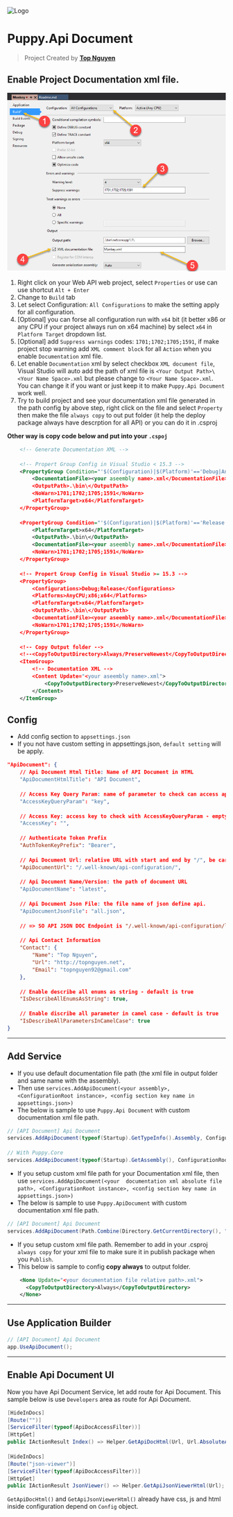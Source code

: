 ﻿![Logo](favicon.ico)
# Puppy.Api Document
> Project Created by [**Top Nguyen**](http://topnguyen.net)

## Enable Project Documentation xml file.
![Project Property](Assets/ProjectProperty.png)
1. Right click on your Web API web project, select `Properties` or use can use shortcut `Alt + Enter`
2. Change to `Build` tab
3. Let select Configuration: `All Configurations` to make the setting apply for all configuration.
4. [Optional] you can forse all configuration run with `x64` bit (it better x86 or any CPU if your project always run on x64 machine) by select `x64` in `Platform Target` dropdown list.
5. [Optional] add `Suppress warnings` codes: `1701;1702;1705;1591`, if make project stop warning add `XML comment block` for all `Action` when you enable `Documentation` xml file.
6. Let enable `Documentation` xml by select checkbox `XML document file`, Visual Studio will auto add the path of xml file is `<Your Output Path>\<Your Name Space>.xml` but please change to `<Your Name Space>.xml`. You can change it if you want or just keep it to make `Puppy.Api Document` work well.
7. Try to build project and see your documentation xml file generated in the path config by above step, right click on the file and select `Property` then make the file `always copy` to out put folder (it help the deploy package always have descrption for all API) or you can do it in .csproj

**Other way is copy code below and put into your `.cspoj`**
```xml
    <!-- Generate Documentation XML -->

    <!-- Propert Group Config in Visual Studio < 15.3 -->
    <PropertyGroup Condition="'$(Configuration)|$(Platform)'=='Debug|AnyCPU'">
        <DocumentationFile><your aseembly name>.xml</DocumentationFile>
        <OutputPath>.\bin\</OutputPath>
        <NoWarn>1701;1702;1705;1591</NoWarn>
        <PlatformTarget>x64</PlatformTarget>
    </PropertyGroup>

    <PropertyGroup Condition="'$(Configuration)|$(Platform)'=='Release|AnyCPU'">
        <PlatformTarget>x64</PlatformTarget>
        <OutputPath>.\bin\</OutputPath>
        <DocumentationFile><your aseembly name>.xml</DocumentationFile>
        <NoWarn>1701;1702;1705;1591</NoWarn>
    </PropertyGroup>

    <!-- Propert Group Config in Visual Studio >= 15.3 -->
    <PropertyGroup>
        <Configurations>Debug;Release</Configurations>
        <Platforms>AnyCPU;x86;x64</Platforms>
        <PlatformTarget>x64</PlatformTarget>
        <OutputPath>.\bin\</OutputPath>
        <DocumentationFile><your aseembly name>.xml</DocumentationFile>
        <NoWarn>1701;1702;1705;1591</NoWarn>
    </PropertyGroup>

    <!-- Copy Output folder -->
    <!--<CopyToOutputDirectory>Always/PreserveNewest</CopyToOutputDirectory>-->
    <ItemGroup>
        <!-- Documentation XML -->
        <Content Update="<your aseembly name>.xml">
            <CopyToOutputDirectory>PreserveNewest</CopyToOutputDirectory>
        </Content>
    </ItemGroup>
```

## Config
- Add config section to `appsettings.json`
- If you not have custom setting in appsettings.json, `default setting` will be apply.

```json
"ApiDocument": {
    // Api Document Html Title: Name of API Document in HTML
    "ApiDocumentHtmlTitle": "API Document",

    // Access Key Query Param: name of parameter to check can access api document or not
    "AccessKeyQueryParam": "key",

    // Access Key: access key to check with AccessKeyQueryParam - empty is allow annonymous
    "AccessKey": "",

    // Authenticate Token Prefix
    "AuthTokenKeyPrefix": "Bearer",

    // Api Document Url: relative URL with start and end by "/", be careful this may replace or be replace by MVC route
    "ApiDocumentUrl": "/.well-known/api-configuration/",

    // Api Document Name/Version: the path of document URL
    "ApiDocumentName": "latest",

    // Api Document Json File: the file name of json define api.
    "ApiDocumentJsonFile": "all.json",

    // => SO API JSON DOC Endpoint is "/.well-known/api-configuration/latest/all.json"

    // Api Contact Information
    "Contact": {
        "Name": "Top Nguyen",
        "Url": "http://topnguyen.net",
        "Email": "topnguyen92@gmail.com"
    },

    // Enable describe all enums as string - default is true
    "IsDescribeAllEnumsAsString": true,

    // Enable discribe all parameter in camel case - default is true
    "IsDescribeAllParametersInCamelCase": true
}
```

---

## Add Service
- If you use default documentation file path (the xml file in output folder and same name with the assembly).
- Then use `services.AddApiDocument(<your assembly>, <ConfigurationRoot instance>, <config section key name in appsettings.json>)`
- The below is sample to use `Puppy.Api Document` with custom documentation xml file path.

```csharp
// [API Document] Api Document
services.AddApiDocument(typeof(Startup).GetTypeInfo().Assembly, ConfigurationRoot, "ApiDocument")

// With Puppy.Core
services.AddApiDocument(typeof(Startup).GetAssembly(), ConfigurationRoot, "ApiDocument");
```

- If you setup custom xml file path for your Documentation xml file, then use `services.AddApiDocument(<your  documentation xml absolute file path>, <ConfigurationRoot instance>, <config section key name in appsettings.json>)`
- The below is sample to use `Puppy.ApiDocument` with custom documentation xml file path.
```csharp
// [API Document] Api Document
services.AddApiDocument(Path.Combine(Directory.GetCurrentDirectory(), "Documentation.xml"), ConfigurationRoot, "ApiDocument");
```

- If you setup custom xml file path. Remember to add in your .csproj `always copy` for your xml file to make sure it in publish package when you `Publish`.
- This below is sample to config **copy always** to output folder.

```xml
    <None Update="<your documentation file relative path>.xml">
      <CopyToOutputDirectory>Always</CopyToOutputDirectory>
    </None>
```

---

## Use Application Builder

```csharp
// [API Document] Api Document
app.UseApiDocument();
```

---

## Enable Api Document UI

Now you have Api Document Service, let add route for Api Document.
This sample below is use `Developers` area as route for Api Document.

```csharp
[HideInDocs]
[Route("")]
[ServiceFilter(typeof(ApiDocAccessFilter))]
[HttpGet]
public IActionResult Index() => Helper.GetApiDocHtml(Url, Url.AbsoluteAction("json-viewer", "Developers", new { area = "Developers" }));

[HideInDocs]
[Route("json-viewer")]
[ServiceFilter(typeof(ApiDocAccessFilter))]
[HttpGet]
public IActionResult JsonViewer() => Helper.GetApiJsonViewerHtml(Url);
```

`GetApiDocHtml()` and `GetApiJsonViewerHtml()` already have css, js and html inside configuration depend on `Config` object.
